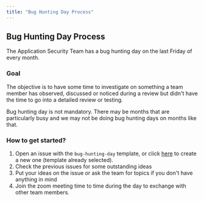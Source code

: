 ```yaml
---
title: "Bug Hunting Day Process"
---
```


## Bug Hunting Day Process

The Application Security Team has a bug hunting day on the last Friday of every month.

### Goal

The objective is to have some time to investigate on something a team member has observed, discussed or noticed during a review but didn't have the time to go into a detailed review or testing.

Bug hunting day is not mandatory. There may be months that are particularly busy and we may not be doing bug hunting days on months like that.

### How to get started?

1. Open an issue with the `bug-hunting-day` template, or click [here](https://gitlab.com/gitlab-com/gl-security/product-security/appsec/appsec-team/-/issues/new?issuable_template=bug-hunting-day) to create a new one (template already selected).
1. Check the previous issues for some outstanding ideas
1. Put your ideas on the issue or ask the team for topics if you don't have anything in mind
1. Join the zoom meeting time to time during the day to exchange with other team members.
